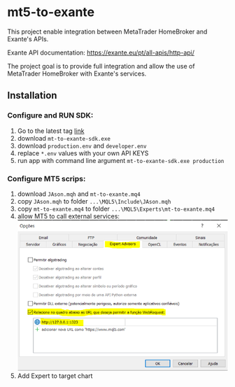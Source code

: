 # mt5-to-exante

This project enable integration between MetaTrader HomeBroker and Exante's APIs.

Exante API documentation:
https://exante.eu/pt/all-apis/http-api/

The project goal is to provide full integration and allow the use of MetaTrader HomeBroker with Exante's services.

## Installation

### Configure and RUN SDK:
1. Go to the latest tag [link](https://github.com/danielsussa/mt5-to-exante/tags)
2. download `mt-to-exante-sdk.exe`
3. download `production.env` and `developer.env`
4. replace `*.env` values with your own API KEYS
5. run app with command line argument `mt-to-exante-sdk.exe production`

### Configure MT5 scrips:
1. download `JAson.mqh` and `mt-to-exante.mq4`
2. copy `JAson.mqh` to folder `...\MQL5\Include\JAson.mqh`
3. copy `mt-to-exante.mq4` to folder `...\MQL5\Experts\mt-to-exante.mq4`
4. allow MT5 to call external services:
![image](src/mt5-url.PNG)
5. Add Expert to target chart